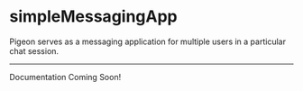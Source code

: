 # simpleMessagingApp
Pigeon serves as a messaging application for multiple users in a particular chat session.

---
Documentation Coming Soon!
